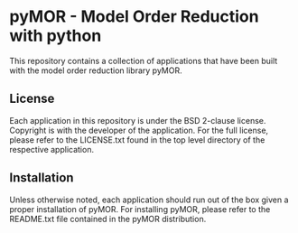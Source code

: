 pyMOR - Model Order Reduction with python
=========================================

This repository contains a collection of applications that have been
built with the model order reduction library pyMOR.


License
-------

Each application in this repository is under the BSD 2-clause 
license. Copyright is with the developer of the application.
For the full license, please refer to the LICENSE.txt found
in the top level directory of the respective application.



Installation
------------

Unless otherwise noted, each application should run out of the
box given a proper installation of pyMOR. For installing pyMOR,
please refer to the README.txt file contained in the pyMOR 
distribution.

